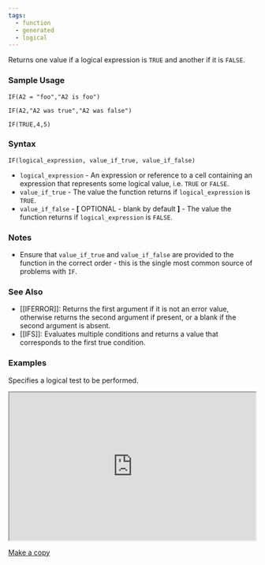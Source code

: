 ```yaml
---
tags:
  - function
  - generated
  - logical
---
```


Returns one value if a logical expression is `TRUE` and another if it is `FALSE`.

### Sample Usage

`IF(A2 = "foo","A2 is foo")`

`IF(A2,"A2 was true","A2 was false")`

`IF(TRUE,4,5)`

### Syntax

`IF(logical_expression, value_if_true, value_if_false)`

* `logical_expression` - An expression or reference to a cell containing an expression that represents some logical value, i.e. `TRUE` or `FALSE`.
* `value_if_true` - The value the function returns if `logical_expression` is `TRUE`.
* `value_if_false` - **[** OPTIONAL - blank by default **]** - The value the function returns if `logical_expression` is `FALSE`.

### Notes

* Ensure that `value_if_true` and `value_if_false` are provided to the function in the correct order - this is the single most common source of problems with `IF`.

### See Also

* [[IFERROR]]: Returns the first argument if it is not an error value, otherwise returns the second argument if present, or a blank if the second argument is absent.
* [[IFS]]: Evaluates multiple conditions and returns a value that corresponds to the first true condition.

### Examples

Specifies a logical test to be performed.

<iframe height="300" src="https://docs.google.com/spreadsheet/pub?key=0As3tAuweYU9QdFZwQkZxM3U4VTFzdXpWME5jQmQ0SHc&amp;single=true&amp;gid=0&amp;output=html&amp;widget=true" width="500"></iframe>

[Make a copy](https://docs.google.com/spreadsheets/d/1ct3jW2PPGdUErLQWFFZ3Pk1X521M_z6Rm8qeMonR_iE/copy)